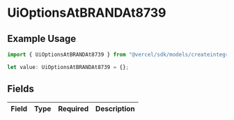 # UiOptionsAtBRANDAt8739

## Example Usage

```typescript
import { UiOptionsAtBRANDAt8739 } from "@vercel/sdk/models/createintegrationstoredirectop.js";

let value: UiOptionsAtBRANDAt8739 = {};
```

## Fields

| Field       | Type        | Required    | Description |
| ----------- | ----------- | ----------- | ----------- |